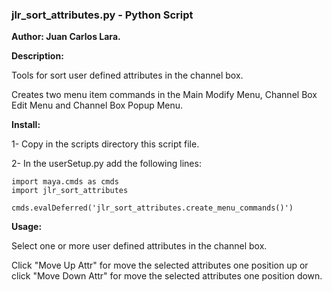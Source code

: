 
### jlr_sort_attributes.py - Python Script
**Author: Juan Carlos Lara.**

**Description:**

Tools for sort user defined attributes in the channel box.

Creates two menu item commands in the Main Modify Menu, Channel Box Edit Menu and Channel Box Popup Menu.


**Install:**

1- Copy in the scripts directory this script file.

2- In the userSetup.py add the following lines:

    import maya.cmds as cmds
    import jlr_sort_attributes
    
    cmds.evalDeferred('jlr_sort_attributes.create_menu_commands()')

**Usage:**

Select one or more user defined attributes in the channel box.

Click "Move Up Attr" for move the selected attributes one position up 
or click "Move Down Attr" for move the selected attributes one position down.
